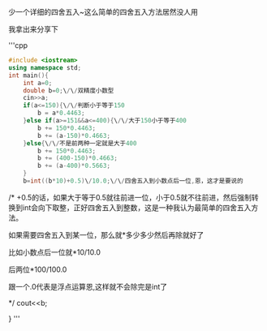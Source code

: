 少一个详细的四舍五入~这么简单的四舍五入方法居然没人用

我拿出来分享下

'''cpp
```cpp
#include <iostream>
using namespace std;
int main(){
    int a=0;
    double b=0;\/\/双精度小数型 
    cin>>a;
    if(a<=150){\/\/判断小于等于150 
        b = a*0.4463;
    }else if(a>=151&&a<=400){\/\/大于150小于等于400 
        b += 150*0.4463;
        b += (a-150)*0.4663;
    }else{\/\/不是前两种一定就是大于400 
        b += 150*0.4463;
        b += (400-150)*0.4663;
        b += (a-400)*0.5663;
    }
    b=int((b*10)+0.5)\/10.0;\/\/四舍五入到小数点后一位,恩，这才是要说的
```
\/\*
+0.5的话，如果大于等于0.5就往前进一位，小于0.5就不往前进，然后强制转换到int会向下取整，正好四舍五入到整数，这是一种我认为最简单的四舍五入方法。

如果需要四舍五入到某一位，那么就\*多少多少然后再除就好了

比如小数点后一位就\*10\/10.0

后两位\*100\/100.0

跟一个.0代表是浮点运算恩,这样就不会除完是int了

\*\/
    cout<<b;

}
'''